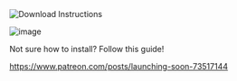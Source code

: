 <img src="https://i.imgur.com/b0n5yNL.png" alt="Download Instructions">

![image](https://user-images.githubusercontent.com/30022758/197371682-9f0afa2e-aba8-4520-b9f7-67272148909f.png)

Not sure how to install? Follow this guide!

https://www.patreon.com/posts/launching-soon-73517144
